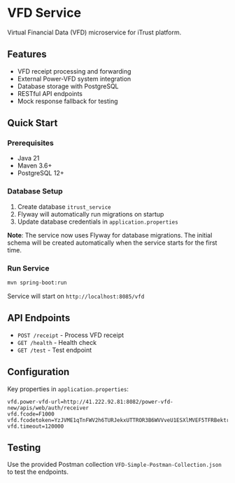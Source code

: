 # VFD Service

Virtual Financial Data (VFD) microservice for iTrust platform.

## Features

- VFD receipt processing and forwarding
- External Power-VFD system integration
- Database storage with PostgreSQL
- RESTful API endpoints
- Mock response fallback for testing

## Quick Start

### Prerequisites

- Java 21
- Maven 3.6+
- PostgreSQL 12+

### Database Setup

1. Create database `itrust_service`
2. Flyway will automatically run migrations on startup
3. Update database credentials in `application.properties`

**Note**: The service now uses Flyway for database migrations. The initial schema will be created automatically when the service starts for the first time.

### Run Service

```bash
mvn spring-boot:run
```

Service will start on `http://localhost:8085/vfd`

## API Endpoints

- `POST /receipt` - Process VFD receipt
- `GET /health` - Health check
- `GET /test` - Test endpoint

## Configuration

Key properties in `application.properties`:

```properties
vfd.power-vfd-url=http://41.222.92.81:8082/power-vfd-new/apis/web/auth/receiver
vfd.fcode=F1000
vfd.fcodetoken=YzJVME1qTnFWV2h6TURJekxUTTROR3B6WVVveU1ESXlMVEF5TFRBektrWXhNREF3S2pBNU9qVTJPakV6TURNMExYQmpkRE15T1MweU16Z3lNdz09
vfd.timeout=120000
```

## Testing

Use the provided Postman collection `VFD-Simple-Postman-Collection.json` to test the endpoints.